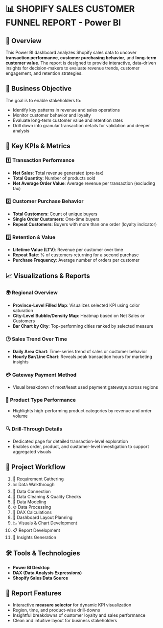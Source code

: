 # 📊 SHOPIFY SALES CUSTOMER FUNNEL REPORT - Power BI

## 🧾 Overview
This Power BI dashboard analyzes Shopify sales data to uncover **transaction performance**, **customer purchasing behavior**, and **long-term customer value**. The report is designed to provide interactive, data-driven insights for decision-makers to evaluate revenue trends, customer engagement, and retention strategies.

## 🎯 Business Objective
The goal is to enable stakeholders to:
- Identify key patterns in revenue and sales operations
- Monitor customer behavior and loyalty
- Evaluate long-term customer value and retention rates
- Drill down into granular transaction details for validation and deeper analysis

## 📌 Key KPIs & Metrics

### 1️⃣ Transaction Performance
- **Net Sales**: Total revenue generated (pre-tax)
- **Total Quantity**: Number of products sold
- **Net Average Order Value**: Average revenue per transaction (excluding tax)

### 2️⃣ Customer Purchase Behavior
- **Total Customers**: Count of unique buyers
- **Single Order Customers**: One-time buyers
- **Repeat Customers**: Buyers with more than one order (loyalty indicator)

### 3️⃣ Retention & Value
- **Lifetime Value (LTV)**: Revenue per customer over time
- **Repeat Rate**: % of customers returning for a second purchase
- **Purchase Frequency**: Average number of orders per customer

## 📈 Visualizations & Reports

### 🌍 Regional Overview
- **Province-Level Filled Map**: Visualizes selected KPI using color saturation
- **City-Level Bubble/Density Map**: Heatmap based on Net Sales or Customers
- **Bar Chart by City**: Top-performing cities ranked by selected measure

### 🕒 Sales Trend Over Time
- **Daily Area Chart**: Time-series trend of sales or customer behavior
- **Hourly Bar/Line Chart**: Reveals peak transaction hours for marketing insights

### 💳 Gateway Payment Method
- Visual breakdown of most/least used payment gateways across regions

### 🧺 Product Type Performance
- Highlights high-performing product categories by revenue and order volume

### 🔍 Drill-Through Details
- Dedicated page for detailed transaction-level exploration
- Enables order, product, and customer-level investigation to support aggregated visuals

## 🧱 Project Workflow

1. 📌 Requirement Gathering
2. 📊 Data Walkthrough
3. 🔗 Data Connection
4. 🧼 Data Cleaning & Quality Checks
5. 🧩 Data Modeling
6. ⚙️ Data Processing
7. 🧠 DAX Calculations
8. 🧱 Dashboard Layout Planning
9. 📉 Visuals & Chart Development
10. 📋 Report Development
11. 🔎 Insights Generation

## 🛠 Tools & Technologies
- **Power BI Desktop**
- **DAX (Data Analysis Expressions)**
- **Shopify Sales Data Source**

## 📍 Report Features
- Interactive **measure selector** for dynamic KPI visualization
- Region, time, and product-wise drill-downs
- Insightful breakdowns of customer loyalty and sales performance
- Clean and intuitive layout for business stakeholders

